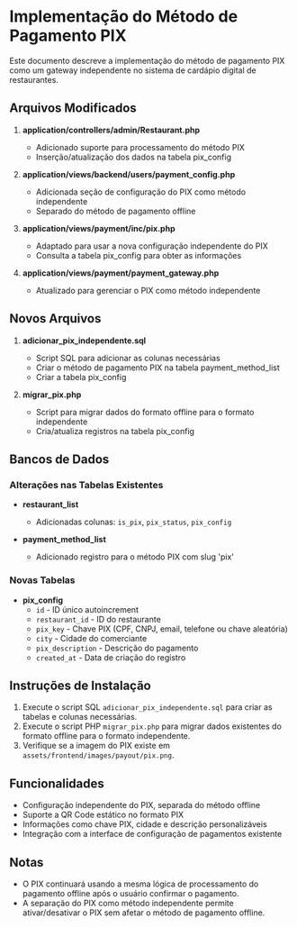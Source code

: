 # Implementação do Método de Pagamento PIX

Este documento descreve a implementação do método de pagamento PIX como um gateway independente no sistema de cardápio digital de restaurantes.

## Arquivos Modificados

1. **application/controllers/admin/Restaurant.php**
   - Adicionado suporte para processamento do método PIX
   - Inserção/atualização dos dados na tabela pix_config

2. **application/views/backend/users/payment_config.php**
   - Adicionada seção de configuração do PIX como método independente
   - Separado do método de pagamento offline

3. **application/views/payment/inc/pix.php**
   - Adaptado para usar a nova configuração independente do PIX
   - Consulta a tabela pix_config para obter as informações

4. **application/views/payment/payment_gateway.php**
   - Atualizado para gerenciar o PIX como método independente

## Novos Arquivos

1. **adicionar_pix_independente.sql**
   - Script SQL para adicionar as colunas necessárias
   - Criar o método de pagamento PIX na tabela payment_method_list
   - Criar a tabela pix_config

2. **migrar_pix.php**
   - Script para migrar dados do formato offline para o formato independente
   - Cria/atualiza registros na tabela pix_config

## Bancos de Dados

### Alterações nas Tabelas Existentes

- **restaurant_list**
  - Adicionadas colunas: `is_pix`, `pix_status`, `pix_config`

- **payment_method_list**
  - Adicionado registro para o método PIX com slug 'pix'

### Novas Tabelas

- **pix_config**
  - `id` - ID único autoincrement
  - `restaurant_id` - ID do restaurante
  - `pix_key` - Chave PIX (CPF, CNPJ, email, telefone ou chave aleatória)
  - `city` - Cidade do comerciante
  - `pix_description` - Descrição do pagamento
  - `created_at` - Data de criação do registro

## Instruções de Instalação

1. Execute o script SQL `adicionar_pix_independente.sql` para criar as tabelas e colunas necessárias.
2. Execute o script PHP `migrar_pix.php` para migrar dados existentes do formato offline para o formato independente.
3. Verifique se a imagem do PIX existe em `assets/frontend/images/payout/pix.png`.

## Funcionalidades

- Configuração independente do PIX, separada do método offline
- Suporte a QR Code estático no formato PIX
- Informações como chave PIX, cidade e descrição personalizáveis
- Integração com a interface de configuração de pagamentos existente

## Notas

- O PIX continuará usando a mesma lógica de processamento do pagamento offline após o usuário confirmar o pagamento.
- A separação do PIX como método independente permite ativar/desativar o PIX sem afetar o método de pagamento offline. 